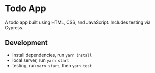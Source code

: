 # Todo App

A todo app built using HTML, CSS, and JavaScript. Includes testing via Cypress.

## Development

- install dependencies, run `yarn install`
- local server, run `yarn start`
- testing, run `yarn start`, then `yarn test`
